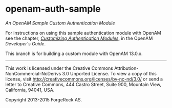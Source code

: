 # openam-auth-sample

*An OpenAM Sample Custom Authentication Module*

For instructions on using this sample authentication
module with OpenAM see the chapter,
*[Customizing Authentication Modules](http://openam.forgerock.org/doc/bootstrap/dev-guide/#sec-auth-spi)*,
in the OpenAM *Developer's Guide*.

This branch is for building a custom module with OpenAM 13.0.x.

* * *
This work is licensed under the Creative Commons
Attribution-NonCommercial-NoDerivs 3.0 Unported License.
To view a copy of this license, visit
<http://creativecommons.org/licenses/by-nc-nd/3.0/>
or send a letter to Creative Commons, 444 Castro Street,
Suite 900, Mountain View, California, 94041, USA.

Copyright 2013-2015 ForgeRock AS.